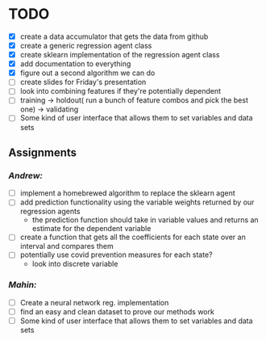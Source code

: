 # TODO

- [X] create a data accumulator that gets the data from github
- [X] create a generic regression agent class
- [X] create sklearn implementation of the regression agent class
- [X] add documentation to everything
- [X] figure out a second algorithm we can do
- [ ] create slides for Friday's presentation
- [ ] look into combining features if they're potentially dependent
- [ ] training -> holdout( run a bunch of feature combos and pick the best one) -> validating
- [ ] Some kind of user interface that allows them to set variables and data sets

## Assignments
### *Andrew:*

- [ ] implement a homebrewed algorithm to replace the sklearn agent
- [ ] add prediction functionality using the variable weights returned by our regression agents
    - the prediction function should take in variable values and returns an estimate for the dependent variable
- [ ] create a function that gets all the coefficients for each state over an interval and compares them
- [ ] potentially use covid prevention measures for each state?
    - look into discrete variable
        
### *Mahin:*
- [ ] Create a neural network reg. implementation
- [ ] find an easy and clean dataset to prove our methods work
- [ ] Some kind of user interface that allows them to set variables and data sets
